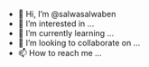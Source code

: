 - 👋 Hi, I’m @salwasalwaben
- 👀 I’m interested in ...
- 🌱 I’m currently learning ...
- 💞️ I’m looking to collaborate on ...
- 📫 How to reach me ...

<!---
salwasalwaben/salwasalwaben is a ✨ special ✨ repository because its `README.md` (this file) appears on your GitHub profile.
You can click the Preview link to take a look at your changes.
--->
